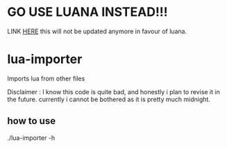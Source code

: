 # GO USE LUANA INSTEAD!!!
LINK [HERE](https://github.com/pozm/lua-importer)
this will not be updated anymore in favour of luana.
# lua-importer
Imports lua from other files

Disclaimer : I know this code is quite bad, and honestly i plan to revise it in the future. currently i cannot be bothered as it is pretty much midnight.

## how to use

./lua-importer -h
